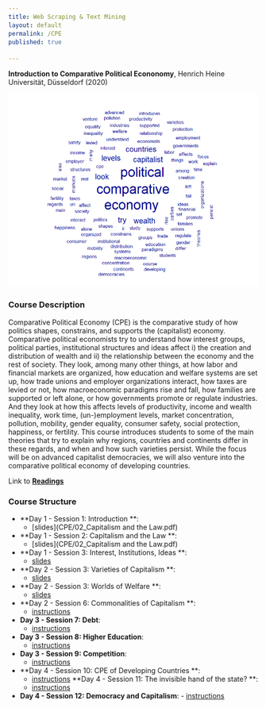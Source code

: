 ```yaml
---
title: Web Scraping & Text Mining
layout: default
permalink: /CPE
published: true

---
```


**Introduction to Comparative Political Econonomy**, Henrich Heine Universität, Düsseldorf (2020)



![text](/CPE/wordcloud.png)

### Course Description

Comparative Political Economy (CPE) is the comparative study of how politics shapes, constrains, and supports the (capitalist) economy. Comparative political economists try to understand how interest groups, political parties, institutional structures and ideas affect i)
the creation and distribution of wealth and ii) the relationship between the economy and the rest of society. They look, among many other things, at how labor and financial markets are organized, how education and welfare systems are set up, how trade unions and employer organizations interact, how taxes are levied or not, how macroeconomic paradigms rise and fall, how families are supported
or left alone, or how governments promote or regulate industries. And they look at how this affects levels of productivity, income and wealth inequality, work time, (un-)employment levels, market concentration, pollution, mobility, gender equality, consumer safety, social protection, happiness, or fertility. This course introduces students to some of the main theories that try to explain why regions, countries and continents differ in these regards, and when and how such varieties persist. While the focus will be on advanced capitalist democracies, we will also venture into the comparative political economy of developing countries.

Link to [**Readings**](CPE/readings.zip)

### Course Structure

  - **Day 1 - Session 1: Introduction **: 
    - [slides](CPE/02_Capitalism and the Law.pdf)
  - **Day 1 - Session 2: Capitalism and the Law **: 
    - [slides](CPE/02_Capitalism and the Law.pdf)
  - **Day 1 - Session 3: Interest, Institutions, Ideas **: 
    - [slides](eui2018/slides_day3.pdf)
  - **Day 2 - Session 3: Varieties of Capitalism **: 
    - [slides](eui2018/slides_day4.pdf)
  - **Day 2 - Session 3: Worlds of Welfare **: 
    - [slides](eui2018/day5_slides.pdf)
  - **Day 2 - Session 6: Commonalities of Capitalism **:
    - [instructions](eui2018/Instructions.docx)
  - **Day 3 - Session 7: Debt**:
    - [instructions](eui2018/Instructions.docx)
  - **Day 3 - Session 8: Higher Education**:
    - [instructions](eui2018/Instructions.docx)
  - **Day 3 - Session 9: Competition**:
    - [instructions](eui2018/Instructions.docx)
  - **Day 4 - Session 10: CPE of Developing Countries **:
    - [instructions](eui2018/Instructions.docx)
    **Day 4 - Session 11: The invisible hand of the state? **:
    - [instructions](eui2018/Instructions.docx)
   - **Day 4 - Session 12: Democracy and Capitalism**:
    - [instructions](eui2018/Instructions.docx)
    
    
